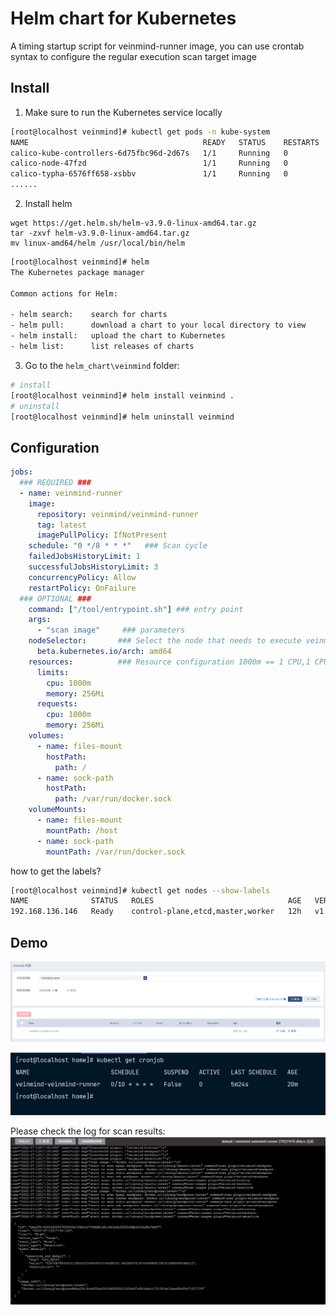# Helm chart for Kubernetes

A timing startup script for veinmind-runner image, you can use crontab syntax to configure the regular execution scan target image
## Install 
1. Make sure to run the Kubernetes service locally
```bash
[root@localhost veinmind]# kubectl get pods -n kube-system
NAME                                       READY   STATUS    RESTARTS   AGE
calico-kube-controllers-6d75fbc96d-2d67s   1/1     Running   0          48m
calico-node-47fzd                          1/1     Running   0          48m
calico-typha-6576ff658-xsbbv               1/1     Running   0          48m
......
```
2. Install helm
```
wget https://get.helm.sh/helm-v3.9.0-linux-amd64.tar.gz
tar -zxvf helm-v3.9.0-linux-amd64.tar.gz
mv linux-amd64/helm /usr/local/bin/helm
```

```bash
[root@localhost veinmind]# helm
The Kubernetes package manager

Common actions for Helm:

- helm search:    search for charts
- helm pull:      download a chart to your local directory to view
- helm install:   upload the chart to Kubernetes
- helm list:      list releases of charts
```

3. Go to the `helm_chart\veinmind` folder:
```bash
# install
[root@localhost veinmind]# helm install veinmind .
# uninstall
[root@localhost veinmind]# helm uninstall veinmind
```

## Configuration
```yaml
jobs:
  ### REQUIRED ###
  - name: veinmind-runner
    image:
      repository: veinmind/veinmind-runner
      tag: latest
      imagePullPolicy: IfNotPresent
    schedule: "0 */8 * * *"   ### Scan cycle
    failedJobsHistoryLimit: 1
    successfulJobsHistoryLimit: 3
    concurrencyPolicy: Allow
    restartPolicy: OnFailure
  ### OPTIONAL ###
    command: ["/tool/entrypoint.sh"] ### entry point
    args:
      - "scan image"     ### parameters
    nodeSelector:       ### Select the node that needs to execute veinmind according to the label, Select nodes by name via nodeName
      beta.kubernetes.io/arch: amd64
    resources:          ### Resource configuration 1000m == 1 CPU,1 CPU unit is equivalent to 1 physical CPU core, or 1 virtual core
      limits:
        cpu: 1000m
        memory: 256Mi
      requests:
        cpu: 1000m
        memory: 256Mi
    volumes:
      - name: files-mount
        hostPath:
          path: /
      - name: sock-path
        hostPath:
          path: /var/run/docker.sock
    volumeMounts:
      - name: files-mount
        mountPath: /host
      - name: sock-path
        mountPath: /var/run/docker.sock
```
how to get the labels?
```bash
[root@localhost veinmind]# kubectl get nodes --show-labels 
NAME              STATUS   ROLES                              AGE   VERSION    LABELS
192.168.136.146   Ready    control-plane,etcd,master,worker   12h   v1.22.10   beta.kubernetes.io/arch=amd64,beta.kubernetes.io/os=linux,kubernetes.io/arch=amd64,kubernetes.io/hostname=192.168.136.146,kubernetes.io/os=linux,node-role.kubernetes.io/control-plane=,node-role.kubernetes.io/etcd=,node-role.kubernetes.io/master=,node-role.kubernetes.io/worker=,node.kubernetes.io/exclude-from-external-load-balancers=
```

## Demo
![img.png](img/KuboardView.png)

![img.png](img/kubctl.png)

Please check the log for scan results:
![img.png](img/logs.png)